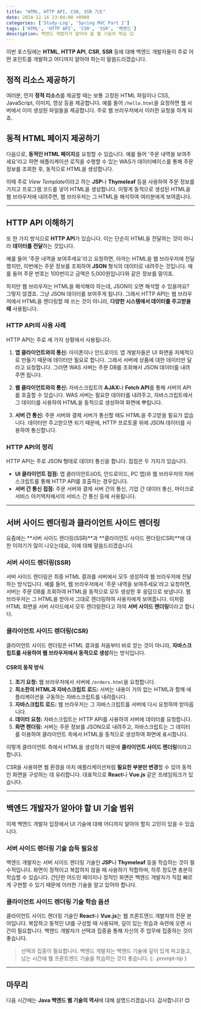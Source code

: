 ```yaml
---
title: "HTML, HTTP API, CSR, SSR 기초"
date: 2024-12-16 23:04:00 +0900
categories: ['Study-Log', 'Spring MVC Part I']
tags: ['HTML', 'HTTP API', 'CSR', 'SSR', '백엔드']
description: 백엔드 개발자가 알아야 할 웹 기술의 핵심 😊
---
```


이번 포스팅에는 **HTML**, **HTTP API**, **CSR**, **SSR** 등에 대해 백엔드 개발자들이 주로 어떤 포인트를 개발하고 어디까지 알아야 하는지 말씀드리겠습니다.

## 정적 리소스 제공하기

여러분, 먼저 **정적 리소스**를 제공할 때는 보통 고정된 HTML 파일이나 CSS, JavaScript, 이미지, 영상 등을 제공합니다. 예를 들어 `/hello.html`을 요청하면 웹 서버에서 이미 생성된 파일들을 제공합니다. 주로 웹 브라우저에서 이러한 요청을 하게 되죠.

## 동적 HTML 페이지 제공하기

다음으로, **동적인 HTML 페이지**를 요청할 수 있습니다. 예를 들어 '주문 내역을 보여주세요'라고 하면 애플리케이션 로직을 수행할 수 있는 WAS가 데이터베이스를 통해 주문 정보를 조회한 후, 동적으로 HTML을 생성합니다.  

이때 주로 *View Template*이라고 하는 **JSP**나 **Thymeleaf** 등을 사용하여 주문 정보를 가지고 프로그램 코드를 넣어 HTML을 생성합니다. 이렇게 동적으로 생성된 HTML을 웹 브라우저에 내려주면, 웹 브라우저는 그 HTML을 해석하여 여러분에게 보여줍니다.

---

## HTTP API 이해하기

또 한 가지 방식으로 **HTTP API**가 있습니다. 이는 단순히 HTML을 전달하는 것이 아니라 **데이터를 전달**하는 것입니다.

예를 들어 '주문 내역을 보여주세요'라고 요청하면, 아까는 HTML을 웹 브라우저에 전달했지만, 이번에는 주문 정보를 조회하여 **JSON** 형식의 데이터로 내려주는 것입니다. 예를 들어 주문 번호는 100번이고 금액은 5,000원입니다와 같은 정보를 말이죠.

하지만 웹 브라우저는 HTML을 해석해야 하는데, JSON이 오면 해석할 수 있을까요? 그렇지 않겠죠. 그냥 JSON 데이터를 보여주게 됩니다. 그래서 HTTP API는 웹 브라우저에서 HTML을 렌더링할 때 쓰는 것이 아니라, **다양한 시스템에서 데이터를 주고받을 때** 사용됩니다.

### HTTP API의 사용 사례

HTTP API는 주로 세 가지 상황에서 사용됩니다.

1. **앱 클라이언트와의 통신:** 아이폰이나 안드로이드 앱 개발자들은 UI 화면을 자체적으로 만들기 때문에 데이터만 필요로 합니다. 그래서 서버에 상품에 대한 데이터만 달라고 요청합니다. 그러면 WAS 서버는 주문 DB를 조회해서 JSON 데이터를 내려주면 됩니다.

2. **웹 클라이언트와의 통신:** 자바스크립트의 **AJAX**나 **Fetch API**를 통해 서버의 API를 호출할 수 있습니다. WAS 서버는 필요한 데이터를 내려주고, 자바스크립트에서 그 데이터를 사용하여 HTML을 동적으로 생성하여 화면에 뿌립니다.

3. **서버 간 통신:** 주문 서버와 결제 서버가 통신할 때도 HTML을 주고받을 필요가 없습니다. 데이터만 주고받으면 되기 때문에, HTTP 프로토콜 위에 JSON 데이터를 사용하여 통신합니다.

### HTTP API의 정리

HTTP API는 주로 JSON 형태로 데이터 통신을 합니다. 접점은 두 가지가 있습니다.

- **UI 클라이언트 접점:** 앱 클라이언트(iOS, 안드로이드, PC 앱)와 웹 브라우저의 자바스크립트를 통해 HTTP API를 호출하는 경우입니다.
- **서버 간 통신 접점:** 주문 서버와 결제 서버 간의 통신, 기업 간 데이터 통신, 마이크로 서비스 아키텍처에서의 서비스 간 통신 등에 사용됩니다.

---

## 서버 사이드 렌더링과 클라이언트 사이드 렌더링

요즘에는 **서버 사이드 렌더링(SSR)**과 **클라이언트 사이드 렌더링(CSR)**에 대한 이야기가 많이 나오는데요, 이에 대해 말씀드리겠습니다.

### 서버 사이드 렌더링(SSR)

서버 사이드 렌더링은 최종 HTML 결과를 서버에서 모두 생성하여 웹 브라우저에 전달하는 방식입니다. 예를 들어, 웹 브라우저에서 '주문 내역을 보여주세요'라고 요청하면, 서버는 주문 DB를 조회하여 HTML을 동적으로 모두 생성한 후 응답으로 보냅니다. 웹 브라우저는 그 HTML을 받아서 그대로 렌더링하여 사용자에게 보여줍니다. 이처럼 HTML 화면을 서버 사이드에서 모두 렌더링한다고 하여 **서버 사이드 렌더링**이라고 합니다.

### 클라이언트 사이드 렌더링(CSR)

클라이언트 사이드 렌더링은 HTML 결과를 처음부터 바로 얻는 것이 아니라, **자바스크립트를 사용하여 웹 브라우저에서 동적으로 생성**하는 방식입니다.

#### CSR의 동작 방식

1. **초기 요청:** 웹 브라우저에서 서버에 `/orders.html`을 요청합니다.
2. **최소한의 HTML과 자바스크립트 로드:** 서버는 내용이 거의 없는 HTML과 함께 애플리케이션을 구동하는 자바스크립트를 내려줍니다.
3. **자바스크립트 로드:** 웹 브라우저는 그 자바스크립트를 서버에 다시 요청하여 받아옵니다.
4. **데이터 요청:** 자바스크립트는 HTTP API를 사용하여 서버에 데이터를 요청합니다.
5. **화면 렌더링:** 서버는 주문 정보를 JSON으로 내려주고, 자바스크립트는 그 데이터를 이용하여 클라이언트 측에서 HTML을 동적으로 생성하여 화면에 표시합니다.

이렇게 클라이언트 측에서 HTML을 생성하기 때문에 **클라이언트 사이드 렌더링**이라고 합니다.

CSR을 사용하면 웹 환경을 마치 애플리케이션처럼 **필요한 부분만 변경**할 수 있어 동적인 화면을 구성하는 데 유리합니다. 대표적으로 **React**나 **Vue.js** 같은 프레임워크가 있습니다.

---

## 백엔드 개발자가 알아야 할 UI 기술 범위

이제 백엔드 개발자 입장에서 UI 기술에 대해 어디까지 알아야 할지 고민이 있을 수 있습니다.

### 서버 사이드 렌더링 기술 습득 필요성

백엔드 개발자는 서버 사이드 렌더링 기술인 **JSP**나 **Thymeleaf** 등을 학습하는 것이 필수적입니다. 화면이 정적이고 복잡하지 않을 때 사용하기 적합하며, 하루 정도면 충분히 학습할 수 있습니다. 간단한 어드민 페이지나 정적인 화면은 백엔드 개발자가 직접 빠르게 구현할 수 있기 때문에 이러한 기술을 알고 있어야 합니다.

### 클라이언트 사이드 렌더링 기술 학습 옵션

클라이언트 사이드 렌더링 기술인 **React**나 **Vue.js**는 웹 프론트엔드 개발자의 전문 분야입니다. 복잡하고 동적인 UI를 구성할 때 사용되며, 깊이 있는 학습과 숙련에 오랜 시간이 필요합니다. 백엔드 개발자가 선택과 집중을 통해 자신의 주 업무에 집중하는 것이 좋습니다.

> 선택과 집중이 필요합니다. 백엔드 개발자는 백엔드 기술에 깊이 있게 파고들고, 남는 시간에 웹 프론트엔드 기술을 학습하는 것이 좋습니다.
{: .prompt-tip }

---

## 마무리

다음 시간에는 **Java 백엔드 웹 기술의 역사**에 대해 설명드리겠습니다. 감사합니다! 😊
